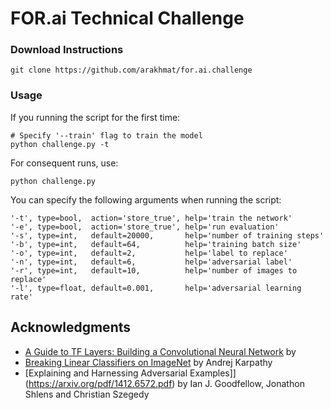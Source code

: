 # FOR.ai Technical Challenge 

### Download Instructions
```
git clone https://github.com/arakhmat/for.ai.challenge
```

### Usage
If you running the script for the first time:
```
# Specify '--train' flag to train the model
python challenge.py -t
```
For consequent runs, use:
```
python challenge.py
```
You can specify the following arguments when running the script:
```
'-t', type=bool,  action='store_true', help='train the network'
'-e', type=bool,  action='store_true', help='run evaluation'
'-s', type=int,   default=20000,       help='number of training steps'
'-b', type=int,   default=64,          help='training batch size'
'-o', type=int,   default=2,           help='label to replace'
'-n', type=int,   default=6,           help='adversarial label'
'-r', type=int,   default=10,          help='number of images to replace'
'-l', type=float, default=0.001,       help='adversarial learning rate'
 ```
    
## Acknowledgments
* [A Guide to TF Layers: Building a Convolutional Neural Network](https://www.tensorflow.org/get_started/mnist/pros#deep-mnist-for-experts) by 
* [Breaking Linear Classifiers on ImageNet](http://karpathy.github.io/2015/03/30/breaking-convnets/) by Andrej Karpathy
* [Explaining and Harnessing Adversarial Examples]](https://arxiv.org/pdf/1412.6572.pdf) by Ian J. Goodfellow, Jonathon Shlens and Christian Szegedy
